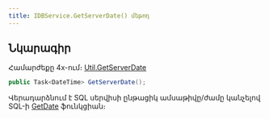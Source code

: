 ```yaml
---
title: IDBService.GetServerDate() մեթոդ
---
```


## Նկարագիր

Համարժեքը 4x-ում։ [Util.GetServerDate](https://armsoft.github.io/as4x-docs/HTM/ProgrGuide/Functions/Functions/GetServerDate.html)

```c#
public Task<DateTime> GetServerDate();
```

Վերադարձնում է SQL սերվիսի ընթացիկ ամսաթիվը/ժամը կանչելով SQL-ի [GetDate](https://learn.microsoft.com/en-us/sql/t-sql/functions/getdate-transact-sql) ֆունկցիան։
